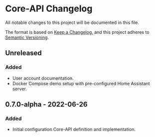 # Core-API Changelog
All notable changes to this project will be documented in this file.

The format is based on [Keep a Changelog](https://keepachangelog.com/en/1.0.0/),
and this project adheres to [Semantic Versioning](https://semver.org/spec/v2.0.0.html).

## Unreleased
### Added
- User account documentation.
- Docker Compose demo setup with pre-configured Home Assistant server.

## 0.7.0-alpha - 2022-06-26
### Added
- Initial configuration Core-API definition and implementation.
